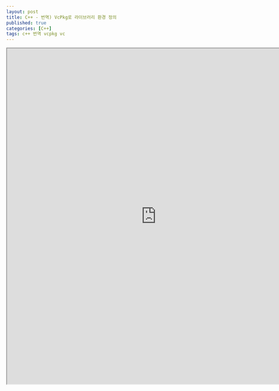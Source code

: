 ```yaml
---
layout: post
title: C++ - 번역) VcPkg로 라이브러리 환경 정의
published: true
categories: [C++]
tags: c++ 번역 vcpkg vc
---
```

<iframe width="800" height="900" src="https://docs.google.com/document/d/e/2PACX-1vTRCLk1xqM0jV8XMXHO_VNZS3sCTxDWYWgvRtmn-3ju8KmawF3nCLOCH96TpN3-p2XUoScUR4NSBPJT/pub?embedded=true"></iframe>    
  